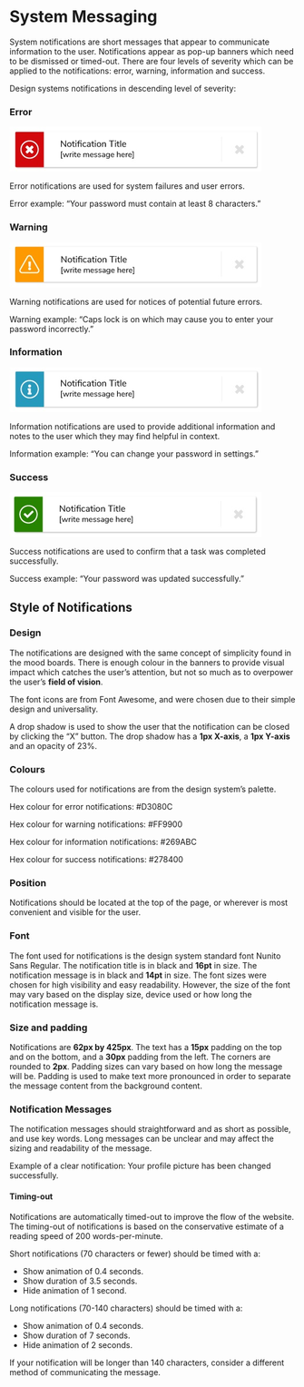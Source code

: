 # System Messaging

System notifications are short messages that appear to communicate information to the user. Notifications appear as pop-up banners which need to be dismissed or timed-out. There are four levels of severity which can be applied to the notifications: error, warning, information and success.

Design systems notifications in descending level of severity:

### Error

![](.gitbook/assets/individual-notification-error.jpg)

Error notifications are used for system failures and user errors.

Error example: “Your password must contain at least 8 characters.”

### Warning

![](.gitbook/assets/individual-notification-warning.jpg)

Warning notifications are used for notices of potential future errors.

Warning example: “Caps lock is on which may cause you to enter your password incorrectly.”

### Information

![](.gitbook/assets/individual-notification-info.jpg)

Information notifications are used to provide additional information and notes to the user which they may find helpful in context.

Information example: “You can change your password in settings.”

### Success

![](.gitbook/assets/individual-notification-success.jpg)

Success notifications are used to confirm that a task was completed successfully.

Success example: “Your password was updated successfully.”

## Style of Notifications

### Design

The notifications are designed with the same concept of simplicity found in the mood boards. There is enough colour in the banners to provide visual impact which catches the user’s attention, but not so much as to overpower the user’s **field of vision**.

The font icons are from Font Awesome, and were chosen due to their simple design and universality.

A drop shadow is used to show the user that the notification can be closed by clicking the “X” button. The drop shadow has a **1px X-axis**, a **1px Y-axis** and an opacity of 23%.

### **Colours**

The colours used for notifications are from the design system’s palette.

Hex colour for error notifications: \#D3080C

Hex colour for warning notifications: \#FF9900

Hex colour for information notifications: \#269ABC

Hex colour for success notifications: \#278400

### **Position**

Notifications should be located at the top of the page, or wherever is most convenient and visible for the user.

### **Font**

The font used for notifications is the design system standard font Nunito Sans Regular. The notification title is in black and **16pt** in size. The notification message is in black and **14pt** in size. The font sizes were chosen for high visibility and easy readability. However, the size of the font may vary based on the display size, device used or how long the notification message is.

### **Size and padding**

Notifications are **62px by 425px**. The text has a **15px** padding on the top and on the bottom, and a **30px** padding from the left. The corners are rounded to **2px**. Padding sizes can vary based on how long the message will be. Padding is used to make text more pronounced in order to separate the message content from the background content.

### **Notification Messages**

The notification messages should straightforward and as short as possible, and use key words. Long messages can be unclear and may affect the sizing and readability of the message.

Example of a clear notification: Your profile picture has been changed successfully.

#### Timing-out

Notifications are automatically timed-out to improve the flow of the website. The timing-out of notifications is based on the conservative estimate of a reading speed of 200 words-per-minute.

Short notifications \(70 characters or fewer\) should be timed with a:

* Show animation of 0.4 seconds.
* Show duration of 3.5 seconds.
* Hide animation of 1 second.

Long notifications \(70-140 characters\) should be timed with a:

* Show animation of 0.4 seconds.
* Show duration of 7 seconds.
* Hide animation of 2 seconds.

If your notification will be longer than 140 characters, consider a different method of communicating the message.

